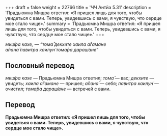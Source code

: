 +++
draft = false
weight = 22766
title = 'ЧЧ Антйа 5.31'
description = 'Прадьюмна Мишра ответил: «Я пришел лишь для того, чтобы увидеться с вами. Теперь, увидевшись с вами, я чувствую, что сердце мое стало чище».'
summary = 'Прадьюмна Мишра ответил: «Я пришел лишь для того, чтобы увидеться с вами. Теперь, увидевшись с вами, я чувствую, что сердце мое стало чище».'
+++

_миш́ра кахе, — “тома̄ декхите хаила а̄гамане  
а̄пана̄ павитра каилун̇ тома̄ра дараш́ане”_

## Пословный перевод

_миш́ра_ _кахе_ — Прадьюмна Мишра ответил; _тома̄_ — вас; _декхите_ — увидеть; _хаила_ _а̄гамане_ — пришел; _а̄пана̄_ — себя; _павитра_ _каилун̇_ — очистил; _тома̄ра_ _дараш́ане_ — встречей с вами.

## Перевод

**Прадьюмна Мишра ответил: «Я пришел лишь для того, чтобы увидеться с вами. Теперь, увидевшись с вами, я чувствую, что сердце мое стало чище».**
